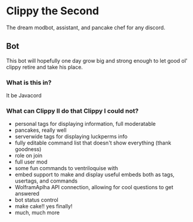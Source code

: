 # Clippy the Second

The dream modbot, assistant, and pancake chef for any discord.

## Bot

This bot will hopefully one day grow big and strong enough to let good ol' clippy retire and take his place.

### What is this in? 

It be Javacord

### What can Clippy II do that Clippy I could not?

* personal tags for displaying information, full moderatable
* pancakes, really well
* serverwide tags for displaying luckperms info
* fully editable command list that doesn't show everything (thank goodness)
* role on join
* full user mod
* some fun commands to ventriloquise with
* embed support to make and display useful embeds both as tags, usertags, and commands
* WolframAplha API connection, allowing for cool questions to get answered
* bot status control
* make cake!! yes finally!
* much, much more
